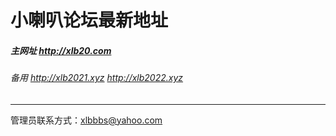 # 小喇叭论坛最新地址

##### 主网址 http://xlb20.com

###### 备用 http://xlb2021.xyz http://xlb2022.xyz

------

管理员联系方式：xlbbbs@yahoo.com 
